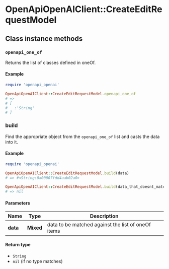 # OpenApiOpenAIClient::CreateEditRequestModel

## Class instance methods

### `openapi_one_of`

Returns the list of classes defined in oneOf.

#### Example

```ruby
require 'openapi_openai'

OpenApiOpenAIClient::CreateEditRequestModel.openapi_one_of
# =>
# [
#   :'String'
# ]
```

### build

Find the appropriate object from the `openapi_one_of` list and casts the data into it.

#### Example

```ruby
require 'openapi_openai'

OpenApiOpenAIClient::CreateEditRequestModel.build(data)
# => #<String:0x00007fdd4aab02a0>

OpenApiOpenAIClient::CreateEditRequestModel.build(data_that_doesnt_match)
# => nil
```

#### Parameters

| Name | Type | Description |
| ---- | ---- | ----------- |
| **data** | **Mixed** | data to be matched against the list of oneOf items |

#### Return type

- `String`
- `nil` (if no type matches)

